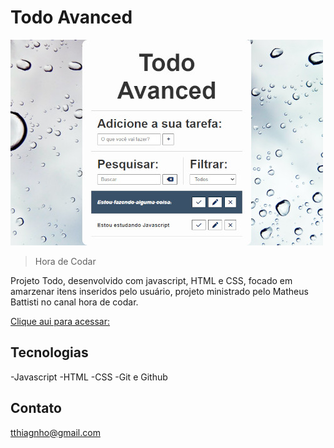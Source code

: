 # Todo Avanced

![preview](./img/Todo.jpg)

> Hora de Codar

Projeto Todo, desenvolvido com javascript, HTML e CSS, focado em amarzenar itens inseridos pelo usuário, projeto ministrado pelo Matheus Battisti no canal hora de codar.

[Clique aui para acessar:](https://thiago-santos-sousa.github.io/Todo-Avanced/)

## 	Tecnologias

-Javascript
-HTML
-CSS
-Git e Github

## 	Contato

tthiagnho@gmail.com
